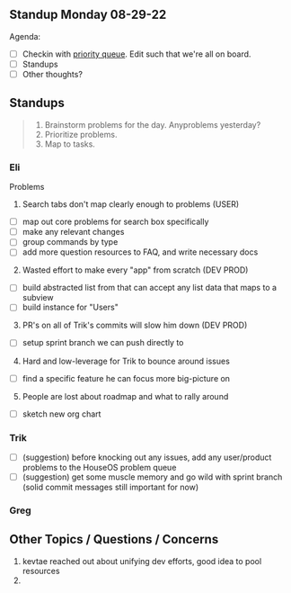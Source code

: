 ## Standup Monday 08-29-22

Agenda:

- [ ] Checkin with [priority queue](https://github.com/orgs/Krause-House/projects/6/views/1). Edit such that we're all on board.
- [ ] Standups
- [ ] Other thoughts?

## Standups

> 1. Brainstorm problems for the day. Anyproblems yesterday?
> 2. Prioritize problems.
> 3. Map to tasks.


### Eli
Problems

1. Search tabs don't map clearly enough to problems (USER)
- [ ] map out core problems for search box specifically
- [ ] make any relevant changes
- [ ] group commands by type
- [ ] add more question resources to FAQ, and write necessary docs

2. Wasted effort to make every "app" from scratch (DEV PROD)
- [ ] build abstracted list from that can accept any list data that maps to a subview
- [ ] build instance for "Users"

3. PR's on all of Trik's commits will slow him down (DEV PROD)
- [ ] setup sprint branch we can push directly to

4. Hard and low-leverage for Trik to bounce around issues
- [ ] find a specific feature he can focus more big-picture on

5. People are lost about roadmap and what to rally around
- [ ] sketch new org chart

### Trik
- [ ] (suggestion) before knocking out any issues, add any user/product problems to the HouseOS problem queue
- [ ] (suggestion) get some muscle memory and go wild with sprint branch (solid commit messages still important for now)

### Greg


## Other Topics / Questions / Concerns
1. kevtae reached out about unifying dev efforts, good idea to pool resources
2. 
